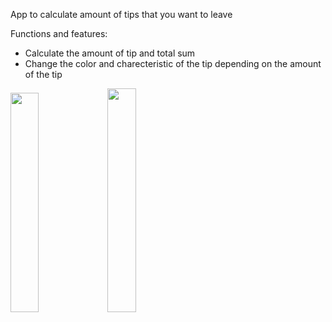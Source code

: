 App to calculate amount of tips that you want to leave 

Functions and features:
* Calculate the amount of tip and total sum
* Change the color and charecteristic of the tip depending on the amount of the tip

<img src="https://github.com/Damncaf-goin-crazy/Android_Tip_App/assets/118183028/1705c426-17a1-4505-aef4-6a18974720ef" width=30% height=30%>

<img src="https://github.com/Damncaf-goin-crazy/Android_Tip_App/assets/118183028/2c93e4c0-d558-497e-b090-745e383769d0" width=30.3% height=30.3%>

